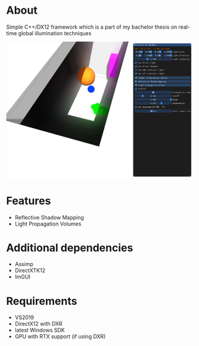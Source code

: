 # About
Simple C++/DX12 framework which is a part of my bachelor thesis on real-time global illumination techniques

![picture](screenshots/lpv.png)

# Features
- Reflective Shadow Mapping
- Light Propagation Volumes

# Additional dependencies
- Assimp
- DirectXTK12
- ImGUI

# Requirements
- VS2019
- DirectX12 with DXR
- latest Windows SDK
- GPU with RTX support (if using DXR)
